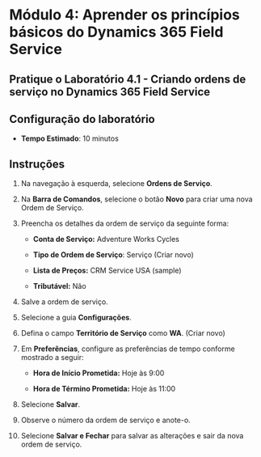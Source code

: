 ﻿---
lab:
    title: 'Laboratório 4.1: Criando ordens de serviço no Dynamics 365 Field Service'
    module: 'Módulo 4: Aprenda o básico do Dynamics 365 Field Service'
---

Módulo 4: Aprender os princípios básicos do Dynamics 365 Field Service
========================

## Pratique o Laboratório 4.1 - Criando ordens de serviço no Dynamics 365 Field Service

## Configuração do laboratório

  - **Tempo Estimado**: 10 minutos

## Instruções

1. Na navegação à esquerda, selecione **Ordens de Serviço**.

2. Na **Barra de Comandos**, selecione o botão **Novo** para criar uma nova Ordem de Serviço.

3. Preencha os detalhes da ordem de serviço da seguinte forma:

	- **Conta de Serviço:** Adventure Works Cycles

	- **Tipo de Ordem de Serviço**: Serviço (Criar novo)

	- **Lista de Preços:** CRM Service USA (sample)

	- **Tributável:** Não

4. Salve a ordem de serviço.

4. Selecione a guia **Configurações**.

5. Defina o campo **Território de Serviço** como **WA**. (Criar novo)

6. Em **Preferências**, configure as preferências de tempo conforme mostrado a seguir:

	- **Hora de Início Prometida:** Hoje às 9:00

	- **Hora de Término Prometida:** Hoje às 11:00

7. Selecione **Salvar**.

8. Observe o número da ordem de serviço e anote-o. 

9. Selecione **Salvar e Fechar** para salvar as alterações e sair da nova ordem de serviço.
